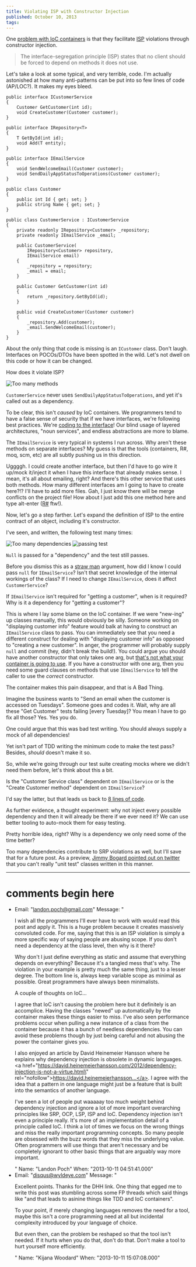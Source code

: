 ```yaml
---
title: Violating ISP with Constructor Injection
published: October 10, 2013
tags: 
---
```


One [problem with IoC containers][questioning-ioc] is that they facilitate [ISP] violations through constructor injection.

> The interface-segregation principle (ISP) states that no client should be forced to depend on methods it does not use.

Let's take a look at some typical, and very terrible, code. I'm actually astonished at how many anti-patterns can be put into so few lines of code (AP/LOC?). It makes my eyes bleed.

    public interface ICustomerService
    {
        Customer GetCustomer(int id);
        void CreateCustomer(Customer customer);
    }

    public interface IRepository<T>
    {
        T GetById(int id);
        void Add(T entity);
    }

    public interface IEmailService
    {
        void SendWelcomeEmail(Customer customer);
        void SendDailyAppStatusToOperations(Customer customer);
    }

    public class Customer
    {
        public int Id { get; set; }
        public string Name { get; set; }
    }
    
    public class CustomerService : ICustomerService
    {
        private readonly IRepository<Customer> _repository;
        private readonly IEmailService _email;

        public CustomerService(
            IRepository<Customer> repository, 
            IEmailService email)
        {
            _repository = repository;
            _email = email;
        }

        public Customer GetCustomer(int id)
        {
            return _repository.GetById(id);
        }

        public void CreateCustomer(Customer customer)
        {
            _repository.Add(customer);
            _email.SendWelcomeEmail(customer);
        }
    }

About the only thing that code is missing is an `ICustomer` class. Don't laugh. Interfaces on POCOs/DTOs have been spotted in the wild. Let's not dwell on this code or how it can be changed. 

How does it violate ISP?

![Too many methods][too-many-methods]

`CustomerService` never uses `SendDailyAppStatusToOperations`, and yet it's called out as a dependency.

To be clear, this isn't _caused_ by IoC containers. We programmers tend to have a false sense of security that if we have interfaces, we're following best practices. We're [coding to the interface]! Our blind usage of layered architectures, "noun services", and endless abstractions are more to blame.

The `IEmailService` is very typical in systems I run across. Why aren't these methods on separate interfaces? My guess is that the tools (containers, R#, moq, scm, etc) are all subtly pushing us in this direction. 

Uggggh. I could create another interface, but then I'd have to go wire it up/mock it/inject it when I have this interface that already makes sense. I mean, it's all about emailing, right? And there's this other service that uses both methods. How many different interfaces am I going to have to create here?!? I'll have to add more files. Gah, I just know there will be merge conflicts on the project file! How about I just add this one method here and type alt-enter ([R#] ftw!).

Now, let's go a step farther. Let's expand the definition of ISP to the entire contract of an object, including it's constructor. 

I've seen, and written, the following test many times:

![Too many dependencies][too-many-dependencies]
![passing test][passing-test]

`Null` is passed for a "dependency" and the test still passes.

Before you dismiss this as a [straw man] argument, how did I know I could pass `null` for `IEmailService`? Isn't that secret knowledge of the internal workings of the class? If I need to change `IEmailService`, does it affect `CustomerService`?

If `IEmailService` isn't required for "getting a customer", when is it required?  Why is it a dependency for "getting a customer"? 

This is where I lay some blame on the IoC container. If we were "new-ing" up classes manually, this would obviously be silly. Someone working on "displaying customer info" feature would balk at having to construct an `IEmailService` class to pass. You can immediately see that you need a different construct for dealing with "displaying customer info" as opposed to "creating a new customer".  In anger, the programmer will probably supply `null` and commit (hey, didn't break the build!). You could argue you should have another constructor that only takes one arg, but [that's not what your container is going to use][autowiring]. If you have a constructor with one arg, then you need some guard clauses on methods that use `IEmailService` to tell the caller to use the _correct_ constructor.

The container makes this pain disappear, and that is A Bad Thing.

Imagine the business wants to "Send an email when the customer is accessed on Tuesdays". Someone goes and codes it. Wait, why are all these "Get Customer" tests failing [every Tuesday]? You mean I have to go fix all those? Yes. Yes you do.

One could argue that this was bad test writing. You should always supply a mock of all dependencies! 

Yet isn't part of TDD writing the minimum code to make the test pass? Besides, _should_ doesn't make it so.

So, while we're going through our test suite creating mocks where we didn't need them before, let's think about this a bit. 

Is the "Customer Service class" dependent on `IEmailService` or is the "Create Customer method" dependent on `IEmailService`?

I'd say the latter, but that leads us back to [8 lines of code].

As further evidence, a thought experiment: why not inject every possible dependency and then it will already be there if we ever need it? We can use better tooling to auto-mock them for easy testing. 

Pretty horrible idea, right? Why is a dependency we only need some of the time better?

Too many dependencies contribute to SRP violations as well, but I'll save that for a future post. As a preview, [Jimmy Bogard pointed out on twitter][unit testing?] that you can't really "unit test" classes written in this manner.

[questioning-ioc]: /questioning-ioc-containers
[ISP]: https://en.wikipedia.org/wiki/Interface_segregation_principle
[too-many-methods]: /content/posts/images/violating-isp/too-many-methods.png  "CustomerService doesn't use SendDailyAppStatusToOperations"
[too-many-dependencies]: /content/posts/images/violating-isp/too-many-dependencies.png  "CustomerService doesn't EmailService for this"
[passing-test]: /content/posts/images/violating-isp/passing-test.png  "the test passes anyway"
[8 lines of code]: https://www.infoq.com/presentations/8-lines-code-refactoring
[unit testing?]: https://twitter.com/jbogard/status/387977767209672704
[straw man]: https://en.wikipedia.org/wiki/Straw_man
[autowiring]: https://code.google.com/p/autofac/wiki/Autowiring
[coding to the interface]: https://stackoverflow.com/questions/4456424/what-do-programmers-mean-when-they-say-code-against-an-interface-not-an-objec
[R#]: https://stackoverflow.com/questions/95188/what-is-your-favorite-resharper-visual-studio-shortcut

---
# comments begin here

- Email: "landon.poch@gmail.com"
  Message: "<p>I wish all the programmers I'll ever have to work with would read this post and apply it.  This is a huge problem because it creates massively convoluted code.  For me, saying that this is an ISP violation is simply a more specific way of saying people are abusing scope.  If you don't need a dependency at the class level, then why is it there?</p><p>Why don't I just define everything as static and assume that everything depends on everything?  Because it's a tangled mess that's why.  The violation in your example is pretty much the same thing, just to a lesser degree.  The bottom line is, always keep variable scope as minimal as possible.  Great programmers have always been minimalists.</p><p>A couple of thoughts on IoC...</p><p>I agree that IoC isn't causing the problem here but it definitely is an accomplice.  Having the classes \"newed\" up automatically by the container makes these things easier to miss.  I've also seen performance problems occur when pulling a new instance of a class from the container because it has a bunch of needless dependencies.  You can avoid these problems though by just being careful and not abusing the power the container gives you.</p><p>I also enjoyed an article by  David Heinemeier Hansson where he explains why dependency injection is obsolete in dynamic languages.  <a href=\"https://david.heinemeierhansson.com/2012/dependency-injection-is-not-a-virtue.html\" rel=\"nofollow\">https://david.heinemeierhansson...</a>.  I agree with the idea that a pattern in one language might just be a feature that is built into the semantics of another language.</p><p>I've seen a lot of people put waaaaay too much weight behind dependency injection and ignore a lot of more important overarching principles like SRP, OCP, LSP, ISP and IoC.  Dependency injection isn't even a principle really.  It's more of an implementation detail of a principle called IoC.  I think a lot of times we focus on the wrong things and miss the really important programming concepts.  So many people are obsessed with the buzz words that they miss the underlying value.  Often programmers will use things that aren't necessary and be completely ignorant to other basic things that are arguably way more important.</p>"
  Name: "Landon Poch"
  When: "2013-10-11 04:51:41.000"
- Email: "disqus@wyldeye.com"
  Message: "<p>Excellent points. Thanks for the DHH link. One thing that egged me to write this post was stumbling across some FP threads which said things like \"and that leads to asinine things like TDD and IoC containers\".</p><p>To your point, if merely changing languages removes the need for a tool, maybe this isn't a core programming need at all but incidental complexity introduced by your language of choice.</p><p>But even then, can the problem be reshaped so that the tool isn't needed. If it hurts when you do that, don't do that. Don't make a tool to hurt yourself more efficiently.</p>"
  Name: "Kijana Woodard"
  When: "2013-10-11 15:07:08.000"